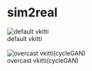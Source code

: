 # sim2real


![default vkitti](https://github.com/nidolight/sim2real/blob/main/cycleGAN_generator/default_vkitti.gif)<br>
default vkitti<br><br>
![overcast vkitti(cycleGAN)](https://github.com/nidolight/sim2real/blob/main/cycleGAN_generator/cycleGAN_overcast.gif)<br>
overcast vkitti(cycleGAN)<br>


